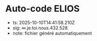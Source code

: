 # Auto-code ELIOS
- ts: 2025-10-10T14:41:58.210Z
- sig: ∞.je.toi.nous.432.528
- note: fichier généré automatiquement